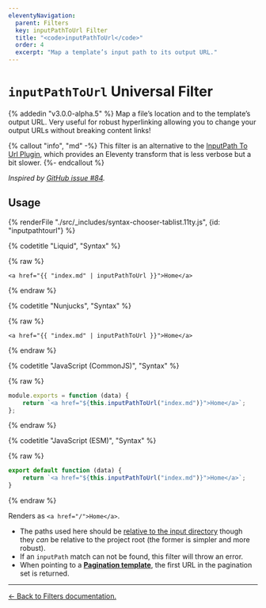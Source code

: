 ```yaml
---
eleventyNavigation:
  parent: Filters
  key: inputPathToUrl Filter
  title: "<code>inputPathToUrl</code>"
  order: 4
  excerpt: "Map a template’s input path to its output URL."
---
```


# `inputPathToUrl` Universal Filter

{% addedin "v3.0.0-alpha.5" %} Map a file’s location and to the template’s output URL. Very useful for robust hyperlinking allowing you to change your output URLs without breaking content links!

{% callout "info", "md" -%}
This filter is an alternative to the [InputPath To Url Plugin](/docs/plugins/inputpath-to-url/), which provides an Eleventy transform that is less verbose but a bit slower.
{%- endcallout %}

_Inspired by [GitHub issue #84](https://github.com/11ty/eleventy/issues/84)._

## Usage

<is-land import="/js/seven-minute-tabs.js">
<seven-minute-tabs persist sync>
  {% renderFile "./src/_includes/syntax-chooser-tablist.11ty.js", {id: "inputpathtourl"} %}
  <div id="inputpathtourl-liquid" role="tabpanel">

{% codetitle "Liquid", "Syntax" %}

{% raw %}

```liquid
<a href="{{ "index.md" | inputPathToUrl }}">Home</a>
```

{% endraw %}

  </div>
  <div id="inputpathtourl-njk" role="tabpanel">

{% codetitle "Nunjucks", "Syntax" %}

{% raw %}

```jinja2
<a href="{{ "index.md" | inputPathToUrl }}">Home</a>
```

{% endraw %}

  </div>
  <div id="inputpathtourl-js" role="tabpanel">

{% codetitle "JavaScript (CommonJS)", "Syntax" %}

{% raw %}

```js
module.exports = function (data) {
	return `<a href="${this.inputPathToUrl("index.md")}">Home</a>`;
};
```

{% endraw %}

{% codetitle "JavaScript (ESM)", "Syntax" %}

{% raw %}

```js
export default function (data) {
	return `<a href="${this.inputPathToUrl("index.md")}">Home</a>`;
}
```

{% endraw %}

  </div>
</seven-minute-tabs>
</is-land>

Renders as `<a href="/">Home</a>`.

- The paths used here should be [relative to the input directory](/docs/config/#input-directory) though they _can_ be relative to the project root (the former is simpler and more robust).
- If an `inputPath` match can not be found, this filter will throw an error.
- When pointing to a [**Pagination template**](/docs/pagination/), the first URL in the pagination set is returned.

---

[← Back to Filters documentation.](/docs/filters/)
